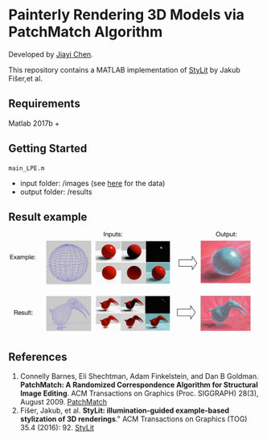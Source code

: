 # Painterly Rendering 3D Models via PatchMatch Algorithm

Developed by [Jiayi Chen](https://github.com/jia-yi-chen).

This repository contains a MATLAB implementation of [StyLit](https://dl.acm.org/citation.cfm?id=2925948) by Jakub Fišer,et al.

## Requirements

Matlab 2017b +

## Getting Started

```
main_LPE.m
```
* input folder: /images (see [here](https://github.com/jia-yi-chen/3dModel-to-2dArt-Dataset) for the data)
* output folder: /results

## Result example

 ![image](https://github.com/jia-yi-chen/Painting3dModel/blob/master/results/4.jpg)

## References

1. Connelly Barnes, Eli Shechtman, Adam Finkelstein, and Dan B Goldman.
**PatchMatch: A Randomized Correspondence Algorithm for Structural Image Editing**.
ACM Transactions on Graphics (Proc. SIGGRAPH) 28(3), August 2009. [PatchMatch](https://gfx.cs.princeton.edu/pubs/Barnes_2009_PAR/index.php)
2. Fišer, Jakub, et al. **StyLit: illumination-guided example-based stylization of 3D renderings**." ACM Transactions on Graphics (TOG) 35.4 (2016): 92. [StyLit](https://dl.acm.org/citation.cfm?id=2925948)
